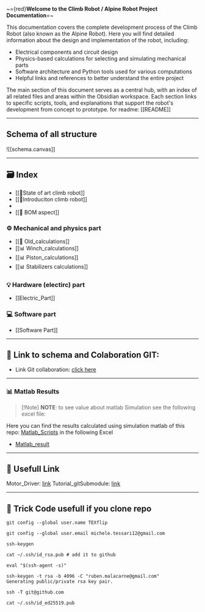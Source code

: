 ~={red}**Welcome to the Climb Robot / Alpine Robot Project Documentation**=~

This documentation covers the complete development process of the Climb Robot (also known as the Alpine Robot). Here you will find detailed information about the design and implementation of the robot, including:

- Electrical components and circuit design
- Physics-based calculations for selecting and simulating mechanical parts
- Software architecture and Python tools used for various computations
- Helpful links and references to better understand the entire project

The main section of this document serves as a central hub, with an index of all related files and areas within the Obsidian workspace. Each section links to specific scripts, tools, and explanations that support the robot's development from concept to prototype.
for readme: [[README]]

---
## Schema of all structure
![[schema.canvas]]

---
## 🗃️ Index 
- [[🧾State of art climb robot]]
- [[🧾Introduciton climb robot]]
- 
- [[🧾 BOM aspect]]
### ⚙️ Mechanical and physics part
- [[🧮 Old_calculations]]
- [[📊 Winch_calculations]]
- [[📊 Piston_calculations]]
- [[📊 Stabilizers calculations]]

### 💡 Hardware (electirc) part
- [[Electric_Part]]
### 💻 Software part 
- [[Software Part]]

---
## 🔗 Link to schema and Colaboration GIT:

- Link Git collaboration:  [click here](https://github.com/MalaHard-RoboTech)
---

### 📊 Matlab Results
  
>[!Note] **NOTE**: to see value about matlab Simulation see the following excel file: 
  
 Here you can find the results calculated using simulation matlab of this repo: [Matlab_Scripts](https://github.com/MalaHard-RoboTech/Matlab_Scirpts)
in the following Excel
 - [Matlab_result](Misure_Matlab.xlsx)
 
 

---
## 🔗 Usefull Link

Motor_Driver: [link](https://www.youtube.com/watch?v=9UxTPxgvOAA)
Tutorial_gitSubmodule: [link](https://youtu.be/wTGIDDg0tK8?si=bb5k6O9tb5w0m2Zo)

--- 
## 🧾 Trick Code usefull if you clone repo

```
git config --global user.name TEXflip

git config --global user.email michele.tessari12@gmail.com

ssh-keygen

cat ~/.ssh/id_rsa.pub # add it to github

eval "$(ssh-agent -s)"

ssh-keygen -t rsa -b 4096 -C "ruben.malacarne@gmail.com"
Generating public/private rsa key pair.

ssh -T git@github.com

cat ~/.ssh/id_ed25519.pub
```
